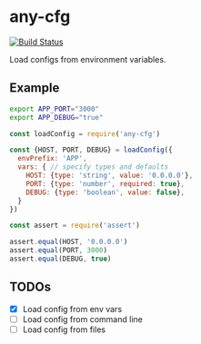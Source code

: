 # any-cfg

[![Build Status](https://travis-ci.org/phaux/node-any-cfg.svg?branch=master)](https://travis-ci.org/phaux/node-any-cfg)

Load configs from environment variables.

## Example

```bash
export APP_PORT="3000"
export APP_DEBUG="true"
```

```js
const loadConfig = require('any-cfg')

const {HOST, PORT, DEBUG} = loadConfig({
  envPrefix: 'APP',
  vars: { // specify types and defaults
    HOST: {type: 'string', value: '0.0.0.0'},
    PORT: {type: 'number', required: true},
    DEBUG: {type: 'boolean', value: false},
  }
})

const assert = require('assert')

assert.equal(HOST, '0.0.0.0')
assert.equal(PORT, 3000)
assert.equal(DEBUG, true)
```

## TODOs

- [x] Load config from env vars
- [ ] Load config from command line
- [ ] Load config from files
